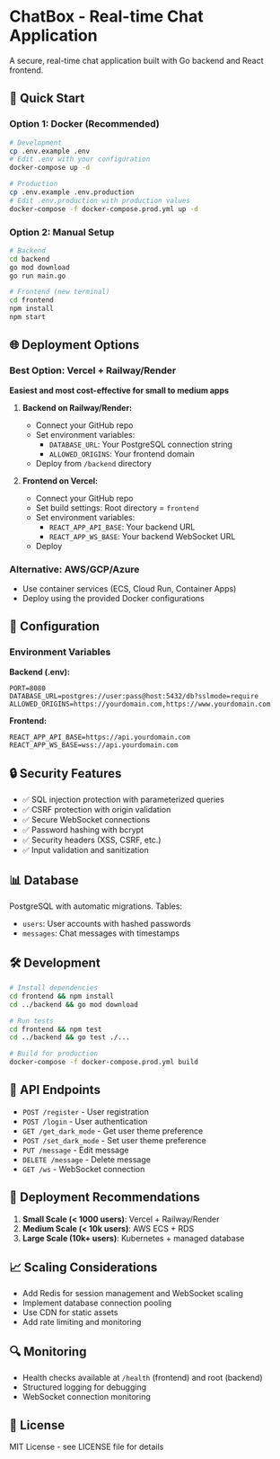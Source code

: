 # ChatBox - Real-time Chat Application

A secure, real-time chat application built with Go backend and React frontend.

## 🚀 Quick Start

### Option 1: Docker (Recommended)
```bash
# Development
cp .env.example .env
# Edit .env with your configuration
docker-compose up -d

# Production
cp .env.example .env.production
# Edit .env.production with production values
docker-compose -f docker-compose.prod.yml up -d
```

### Option 2: Manual Setup
```bash
# Backend
cd backend
go mod download
go run main.go

# Frontend (new terminal)
cd frontend
npm install
npm start
```

## 🌐 Deployment Options

### Best Option: Vercel + Railway/Render
**Easiest and most cost-effective for small to medium apps**

1. **Backend on Railway/Render:**
   - Connect your GitHub repo
   - Set environment variables:
     - `DATABASE_URL`: Your PostgreSQL connection string
     - `ALLOWED_ORIGINS`: Your frontend domain
   - Deploy from `/backend` directory

2. **Frontend on Vercel:**
   - Connect your GitHub repo
   - Set build settings: Root directory = `frontend`
   - Set environment variables:
     - `REACT_APP_API_BASE`: Your backend URL
     - `REACT_APP_WS_BASE`: Your backend WebSocket URL
   - Deploy

### Alternative: AWS/GCP/Azure
- Use container services (ECS, Cloud Run, Container Apps)
- Deploy using the provided Docker configurations

## 🔧 Configuration

### Environment Variables

**Backend (.env):**
```
PORT=8080
DATABASE_URL=postgres://user:pass@host:5432/db?sslmode=require
ALLOWED_ORIGINS=https://yourdomain.com,https://www.yourdomain.com
```

**Frontend:**
```
REACT_APP_API_BASE=https://api.yourdomain.com
REACT_APP_WS_BASE=wss://api.yourdomain.com
```

## 🔒 Security Features

- ✅ SQL injection protection with parameterized queries
- ✅ CSRF protection with origin validation
- ✅ Secure WebSocket connections
- ✅ Password hashing with bcrypt
- ✅ Security headers (XSS, CSRF, etc.)
- ✅ Input validation and sanitization

## 📊 Database

PostgreSQL with automatic migrations. Tables:
- `users`: User accounts with hashed passwords
- `messages`: Chat messages with timestamps

## 🛠 Development

```bash
# Install dependencies
cd frontend && npm install
cd ../backend && go mod download

# Run tests
cd frontend && npm test
cd ../backend && go test ./...

# Build for production
docker-compose -f docker-compose.prod.yml build
```

## 📝 API Endpoints

- `POST /register` - User registration
- `POST /login` - User authentication
- `GET /get_dark_mode` - Get user theme preference
- `POST /set_dark_mode` - Set user theme preference
- `PUT /message` - Edit message
- `DELETE /message` - Delete message
- `GET /ws` - WebSocket connection

## 🚀 Deployment Recommendations

1. **Small Scale (< 1000 users)**: Vercel + Railway/Render
2. **Medium Scale (< 10k users)**: AWS ECS + RDS
3. **Large Scale (10k+ users)**: Kubernetes + managed database

## 📈 Scaling Considerations

- Add Redis for session management and WebSocket scaling
- Implement database connection pooling
- Use CDN for static assets
- Add rate limiting and monitoring

## 🔍 Monitoring

- Health checks available at `/health` (frontend) and root (backend)
- Structured logging for debugging
- WebSocket connection monitoring

## 📄 License

MIT License - see LICENSE file for details